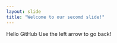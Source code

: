 ```yaml
---
layout: slide
title: "Welcome to our secomd slide!"
---
```

Hello GitHub
Use the left arrow to go back!
